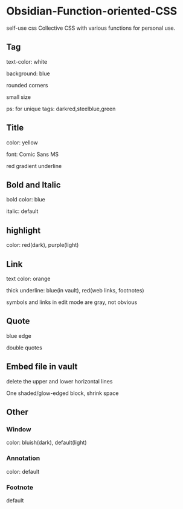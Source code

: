 # Obsidian-Function-oriented-CSS
self-use css
Collective CSS with various functions for personal use.
## Tag
text-color: white

background: blue

rounded corners

small size

ps: for unique tags: darkred,steelblue,green
## Title
color: yellow

font: Comic Sans MS

red gradient underline
## Bold and Italic
bold color: blue

italic: default
## highlight
color: red(dark), purple(light)
## Link
text color: orange

thick underline: blue(in vault), red(web links, footnotes)

symbols and links in edit mode are gray, not obvious
## Quote
blue edge

double quotes
## Embed file in vault
delete the upper and lower horizontal lines

One shaded/glow-edged block, shrink space
## Other
### Window
color: bluish(dark), default(light)
### Annotation
color: default
### Footnote
default
